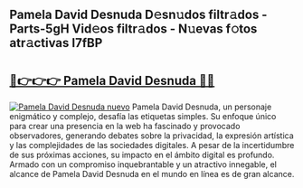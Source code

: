 ## Pamela David Desnuda D𝚎sn𝚞dos filtr𝚊dos - Parts-5gH Vid𝚎os filtr𝚊dos - N𝚞evas f𝚘tos atr𝚊ctivas I7fBP

# <h2><a href="http://mb3pezw.tromn.icu/?c=Pamela+David+Desnuda">🔗👉👉👉 Pamela David Desnuda 🔗🔗</a></h2>

[![Pamela David Desnuda nuevo](https://i.imgur.com/pEAQMta.gif)](http://mb3pezw.tromn.icu/?c=Pamela+David+Desnuda)
Pamela David Desnuda, un personaje enigmático y complejo, desafía las etiquetas simples. Su enfoque único para crear una presencia en la web ha fascinado y provocado observadores, generando debates sobre la privacidad, la expresión artística y las complejidades de las sociedades digitales. A pesar de la incertidumbre de sus próximas acciones, su impacto en el ámbito digital es profundo. Armado con un compromiso inquebrantable y un atractivo innegable, el alcance de Pamela David Desnuda en el mundo en línea es de gran alcance.
